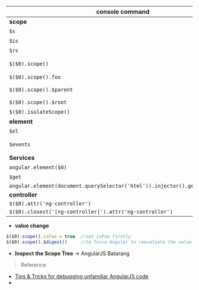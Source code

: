 
|console command|function|
|---|---|
|**scope**||
|`$s`|scope|
|`$is`|isolatescope|
|`$rs`|rootscope|
|`$($0).scope()`|the scope associated with the element|
|`$($0).scope().foo`|the scope of property foo|
|`$($0).scope().$parent`|parent scope, can use chain, `$($0).scope().$parent.$parent`|
|`$($0).scope().$root`|root scope|
|`$($0).isolateScope()`|directive with isolate scope|
|**element**||
|`$el`| jQuery element|
|`$events`|the events associated with the jQuery element|
|**Services**||
|`angular.element($0)`|get the element(jquery)|
|`$get`|Services/Factories/Constants|
|`angular.element(document.querySelector('html')).injector().get('MyService')`||
|**controller**||
|`$($0).attr('ng-controller')`||
|`$($0).closest('[ng-controller]').attr('ng-controller')`||

- **value change**
  
```javascript
$($0).scope().isFoo = true  //set isFoo firstly
$($0).scope().$digest()     //to force Angular to reevaluate the value
```

- **Inspect the Scope Tree**  -> AngularJS Batarang

> Reference

- [Tips & Tricks for debugging unfamiliar AngularJS code](https://eng.localytics.com/tips-and-tricks-for-debugging-unfamiliar-angularjs-code/)
- 
